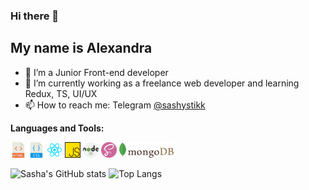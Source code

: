 ### Hi there 👋
## My name is Alexandra

- 🔭 I’m a Junior Front-end developer
- 🌱 I’m currently working as a freelance web developer and learning Redux, TS, UI/UX
- 📫 How to reach me: Telegram [@sashystikk](https://t.me/sashystikk)

**Languages and Tools:**

<code><img height="25" src="https://github.com/alexandra-stepanova/alexandra-stepanova/blob/main/assets/10714751421536080157.svg"></code>
<code><img height="25" src="https://github.com/alexandra-stepanova/alexandra-stepanova/blob/main/assets/16738931111536080149-128.png"></code>
<code><img height="25" src="https://github.com/alexandra-stepanova/alexandra-stepanova/blob/main/assets/9159770461553750379.svg"></code>
<code><img height="25" src="https://github.com/alexandra-stepanova/alexandra-stepanova/blob/main/assets/js.png"></code>
<code><img height="25" src="https://github.com/alexandra-stepanova/alexandra-stepanova/blob/main/assets/nodejs.svg"></code>
<code><img height="25" src="https://github.com/alexandra-stepanova/alexandra-stepanova/blob/main/assets/sass.png"></code>
<code><img height="25" src="https://github.com/alexandra-stepanova/alexandra-stepanova/blob/main/assets/17459301571551942128.svg"></code>

![Sasha's GitHub stats](https://github-readme-stats.vercel.app/api?username=alexandra-stepanova&show_icons=true&theme=vue)
![Top Langs](https://github-readme-stats.vercel.app/api/top-langs/?username=alexandra-stepanova&layout=compact&theme=vue)
